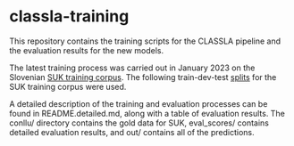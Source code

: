# classla-training
This repository contains the training scripts for the CLASSLA pipeline and the evaluation results for the new models.

The latest training process was carried out in January 2023 on the Slovenian [SUK training corpus](https://www.clarin.si/repository/xmlui/handle/11356/1747).
The following train-dev-test [splits](https://github.com/clarinsi/suk-split) for the SUK training corpus were used.

A detailed description of the training and evaluation processes can be found in README.detailed.md, along with a table of evaluation results. The conllu/ directory contains the gold data for SUK, eval_scores/ contains detailed evaluation results, and out/ contains all of the predictions.

